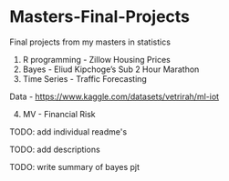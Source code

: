 # Masters-Final-Projects
Final projects from my masters in statistics

1. R programming - Zillow Housing Prices
2. Bayes - Eliud Kipchoge’s Sub 2 Hour Marathon
3. Time Series - Traffic Forecasting

Data - https://www.kaggle.com/datasets/vetrirah/ml-iot

4. MV - Financial Risk


TODO: add individual readme's

TODO: add descriptions

TODO: write summary of bayes pjt
